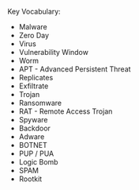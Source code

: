 Key Vocabulary:
- Malware
- Zero Day
- Virus
- Vulnerability Window
- Worm
- APT - Advanced Persistent Threat
- Replicates
- Exfiltrate
- Trojan
- Ransomware
- RAT - Remote Access Trojan
- Spyware
- Backdoor
- Adware
- BOTNET
- PUP / PUA
- Logic Bomb
- SPAM
- Rootkit